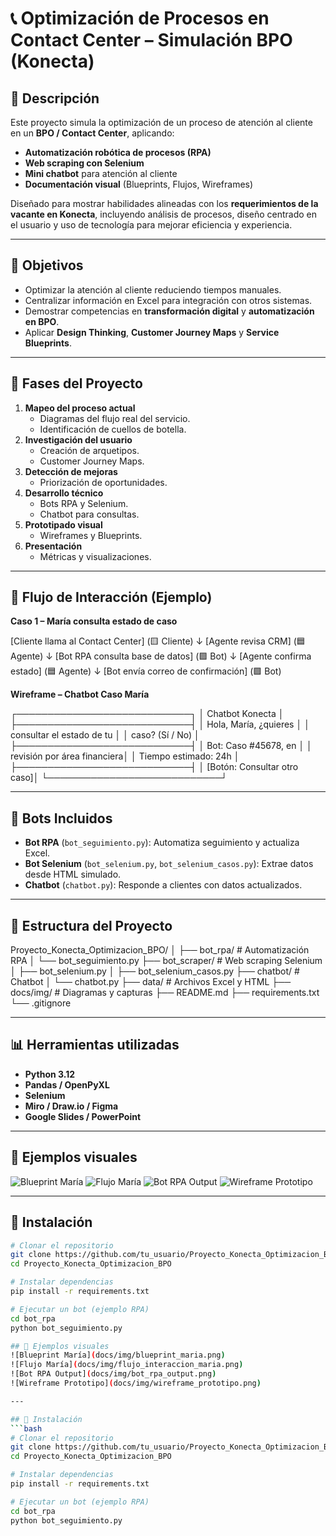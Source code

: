 # 📞 Optimización de Procesos en Contact Center – Simulación BPO (Konecta)

## 📌 Descripción
Este proyecto simula la optimización de un proceso de atención al cliente en un **BPO / Contact Center**, aplicando:
- **Automatización robótica de procesos (RPA)**
- **Web scraping con Selenium**
- **Mini chatbot** para atención al cliente
- **Documentación visual** (Blueprints, Flujos, Wireframes)

Diseñado para mostrar habilidades alineadas con los **requerimientos de la vacante en Konecta**, incluyendo análisis de procesos, diseño centrado en el usuario y uso de tecnología para mejorar eficiencia y experiencia.

---

## 🎯 Objetivos
- Optimizar la atención al cliente reduciendo tiempos manuales.
- Centralizar información en Excel para integración con otros sistemas.
- Demostrar competencias en **transformación digital** y **automatización en BPO**.
- Aplicar **Design Thinking**, **Customer Journey Maps** y **Service Blueprints**.

---

## 🧭 Fases del Proyecto
1. **Mapeo del proceso actual**
   - Diagramas del flujo real del servicio.
   - Identificación de cuellos de botella.
2. **Investigación del usuario**
   - Creación de arquetipos.
   - Customer Journey Maps.
3. **Detección de mejoras**
   - Priorización de oportunidades.
4. **Desarrollo técnico**
   - Bots RPA y Selenium.
   - Chatbot para consultas.
5. **Prototipado visual**
   - Wireframes y Blueprints.
6. **Presentación**
   - Métricas y visualizaciones.

---

## 🔄 Flujo de Interacción (Ejemplo)

**Caso 1 – María consulta estado de caso**

[Cliente llama al Contact Center] (🟨 Cliente)
↓
[Agente revisa CRM] (🟦 Agente)
↓
[Bot RPA consulta base de datos] (🟪 Bot)
↓
[Agente confirma estado] (🟦 Agente)
↓
[Bot envía correo de confirmación] (🟪 Bot)


**Wireframe – Chatbot Caso María**

┌────────────────────────────┐
│ Chatbot Konecta │
├────────────────────────────┤
│ Hola, María, ¿quieres │
│ consultar el estado de tu │
│ caso? (Sí / No) │
├────────────────────────────┤
│ Bot: Caso #45678, en │
│ revisión por área financiera│
│ Tiempo estimado: 24h │
├────────────────────────────┤
│ [Botón: Consultar otro caso]│
└────────────────────────────┘


---

## 🤖 Bots Incluidos
- **Bot RPA** (`bot_seguimiento.py`): Automatiza seguimiento y actualiza Excel.
- **Bot Selenium** (`bot_selenium.py`, `bot_selenium_casos.py`): Extrae datos desde HTML simulado.
- **Chatbot** (`chatbot.py`): Responde a clientes con datos actualizados.

---

## 📂 Estructura del Proyecto

Proyecto_Konecta_Optimizacion_BPO/
│
├── bot_rpa/ # Automatización RPA
│ └── bot_seguimiento.py
├── bot_scraper/ # Web scraping Selenium
│ ├── bot_selenium.py
│ ├── bot_selenium_casos.py
├── chatbot/ # Chatbot
│ └── chatbot.py
├── data/ # Archivos Excel y HTML
├── docs/img/ # Diagramas y capturas
├── README.md
├── requirements.txt
└── .gitignore



---

## 📊 Herramientas utilizadas
- **Python 3.12**
- **Pandas / OpenPyXL**
- **Selenium**
- **Miro / Draw.io / Figma**
- **Google Slides / PowerPoint**

---

## 📸 Ejemplos visuales
![Blueprint María](docs/img/blueprint_maria.png)
![Flujo María](docs/img/flujo_interaccion_maria.png)
![Bot RPA Output](docs/img/bot_rpa_output.png)
![Wireframe Prototipo](docs/img/wireframe_prototipo.png)

---

## 🚀 Instalación
```bash
# Clonar el repositorio
git clone https://github.com/tu_usuario/Proyecto_Konecta_Optimizacion_BPO.git
cd Proyecto_Konecta_Optimizacion_BPO

# Instalar dependencias
pip install -r requirements.txt

# Ejecutar un bot (ejemplo RPA)
cd bot_rpa
python bot_seguimiento.py

## 📸 Ejemplos visuales
![Blueprint María](docs/img/blueprint_maria.png)
![Flujo María](docs/img/flujo_interaccion_maria.png)
![Bot RPA Output](docs/img/bot_rpa_output.png)
![Wireframe Prototipo](docs/img/wireframe_prototipo.png)

---

## 🚀 Instalación
```bash
# Clonar el repositorio
git clone https://github.com/tu_usuario/Proyecto_Konecta_Optimizacion_BPO.git
cd Proyecto_Konecta_Optimizacion_BPO

# Instalar dependencias
pip install -r requirements.txt

# Ejecutar un bot (ejemplo RPA)
cd bot_rpa
python bot_seguimiento.py



